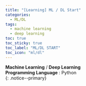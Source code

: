 ```yaml
---
title: "[Learning] ML / DL Start"
categories:
  - ML/DL
tags:
  - machine learning
  - deep learning
toc: true
toc_sticky: true
toc_label: "ML/DL START"
toc_icon: "ml/dl"
---
```


**Machine Learning** / **Deep Learning**<br>
**Programming Language** : Python<br>
{: .notice--primary}
